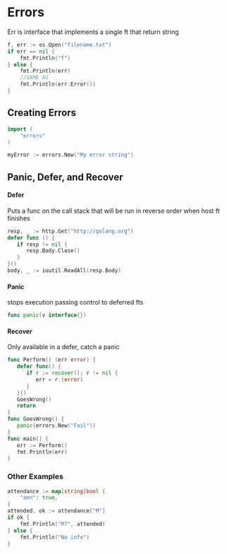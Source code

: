 # Errors

Err is interface that implements a single ft that return string

```go
f, err := os.Open("filename.txt")
if err == nil {
    fmt.Println("f")
} else {
    fmt.Println(err)
    //SAME AS
    fmt.Println(err.Error())
}
```

## Creating Errors

```go
import (
	"errors"
)

myError := errors.New("My error string")
```

## Panic, Defer, and Recover

#### Defer

Puts a func on the call stack that will be run in reverse order when host ft finishes 

```go
resp, _ := http.Get("http://golang.org")
defer func () {
   if resp != nil {
      resp.Body.Close()
   }
}()
body, _ := ioutil.ReadAll(resp.Body)
```

#### Panic

stops execution passing control to deferred fts

```go
func panic(v interface{}) 
```

#### Recover

Only available in a defer, catch a panic 

```go
func Perform() (err error) {
   defer func() {
      if r := recover(); r != nil {
         err = r.(error)
      }
   }()
   GoesWrong()
   return
}
func GoesWrong() {
   panic(errors.New("Fail"))
}
func main() {
   err := Perform()
   fmt.Println(err)
}
```





### Other Examples

```go
attendance := map[string]bool {
    "ann": true,
}
attended, ok := attendance["M"]
if ok {
    fmt.Println("M?", attended)
} else {
    fmt.Println("No info")
}
```

